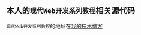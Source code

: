 ## 本人的`现代Web开发系列教程`相关源代码

`现代Web开发系列教程`的地址在[我的技术博客](http://jeremyxu2010.github.io/2016/04/16/%E7%8E%B0%E4%BB%A3Web%E5%BC%80%E5%8F%91%E7%B3%BB%E5%88%97%E6%95%99%E7%A8%8B-01/)
